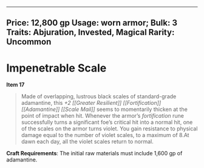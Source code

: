 
---
Price: 12,800 gp
Usage: worn armor;
Bulk: 3
Traits: Abjuration, Invested, Magical
Rarity: Uncommon
---

# Impenetrable Scale

**Item 17**

> Made of overlapping, lustrous black scales of standard-grade adamantine, this *+2 [[Greater Resilient]] [[Fortification]]  [[Adamantine]]  [[Scale Mail]]* seems to momentarily thicken at the point of impact when hit. Whenever the armor’s *fortification* rune successfully turns a significant foe’s critical hit into a normal hit, one of the scales on the armor turns violet. You gain resistance to physical damage equal to the number of violet scales, to a maximum of 8.At dawn each day, all the violet scales return to normal.

**Craft Requirements**: The initial raw materials must include 1,600 gp of adamantine.






